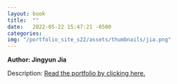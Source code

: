 ```yaml
---
layout: book
title:  ""
date:   2022-05-22 15:47:21 -0500
categories:
img: "/portfolio_site_s22/assets/thumbnails/jia.png"
---
```


<b>Author: Jingyun Jia</b>

Description:
<a href="https://data-viz.it.wisc.edu/content/4fb174b7-0dfa-4dfd-862b-a7c064e73982">Read the portfolio by clicking here.</a>

[jekyll-docs]: https://jekyllrb.com/docs/home
[jekyll-gh]:   https://github.com/jekyll/jekyll
[jekyll-talk]: https://talk.jekyllrb.com/
